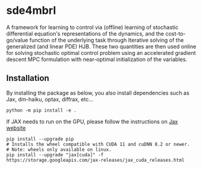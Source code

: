 # sde4mbrl
A framework for learning to control via (offline) learning of stochastic differential equation's representations of the dynamics, and the cost-to-go/value function of the underlying task through Iterative solving of the generalized (and linear PDE) HJB. These two quantities are then used online for solving stochastic optimal control problem using an accelerated gradient descent MPC formulation with near-optimal initialization of the variables.

## Installation

By installing the package as below, you also install dependencies such as Jax, dm-haiku, optax, diffrax, etc...
```
python -m pip install -e .
```

If JAX needs to run on the GPU, please follow the instructions on [Jax website](https://github.com/google/jax)
```
pip install --upgrade pip
# Installs the wheel compatible with CUDA 11 and cuDNN 8.2 or newer.
# Note: wheels only available on linux.
pip install --upgrade "jax[cuda]" -f https://storage.googleapis.com/jax-releases/jax_cuda_releases.html
```
